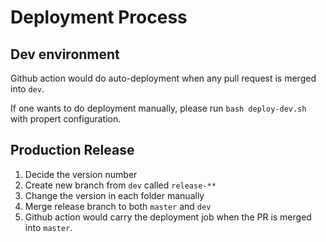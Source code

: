 # Deployment Process

## Dev environment

Github action would do auto-deployment when any pull request is merged into `dev`.

If one wants to do deployment manually, please run `bash deploy-dev.sh` with propert configuration.

## Production Release

1. Decide the version number
2. Create new branch from `dev` called `release-**`
3. Change the version in each folder manually
4. Merge release branch to both `master` and `dev`
5. Github action would carry the deployment job when the PR is merged into `master`.
